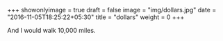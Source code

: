 +++
showonlyimage = true
draft = false
image = "img/dollars.jpg"
date = "2016-11-05T18:25:22+05:30"
title = "dollars"
weight = 0
+++

And I would walk 10,000 miles.

